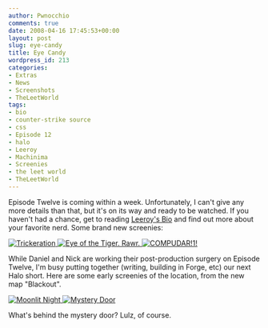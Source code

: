 ```yaml
---
author: Pwnocchio
comments: true
date: 2008-04-16 17:45:53+00:00
layout: post
slug: eye-candy
title: Eye Candy
wordpress_id: 213
categories:
- Extras
- News
- Screenshots
- TheLeetWorld
tags:
- bio
- counter-strike source
- css
- Episode 12
- halo
- Leeroy
- Machinima
- Screenies
- the leet world
- TheLeetWorld
---
```


Episode Twelve is coming within a week. Unfortunately, I can't give any more details than that, but it's on its way and ready to be watched. If you haven't had a chance, get to reading [Leeroy's Bio](http://www.smoothfewfilms.com/2008/04/14/leeroy-a-nerds-path/) and find out more about your favorite nerd.  Some brand new screenies:

[![Trickeration](http://www.smoothfewfilms.com/wp-content/uploads/2008/04/tlw112screenieb-128x72.jpg) ](http://www.smoothfewfilms.com/wp-content/uploads/2008/04/tlw112screenieb.jpg)[![Eye of the Tiger. Rawr.](http://www.smoothfewfilms.com/wp-content/uploads/2008/04/tlw112screeniec-128x72.jpg) ](http://www.smoothfewfilms.com/wp-content/uploads/2008/04/tlw112screeniec.jpg)[![COMPUDAR!1!](http://www.smoothfewfilms.com/wp-content/uploads/2008/04/tlw112screenied-128x72.jpg)](http://www.smoothfewfilms.com/wp-content/uploads/2008/04/tlw112screenied.jpg)

While Daniel and Nick are working their post-production surgery on Episode Twelve, I'm busy putting together (writing, building in Forge, etc) our next Halo short. Here are some early screenies of the location, from the new map "Blackout".

[![Moonlit Night](http://www.smoothfewfilms.com/wp-content/uploads/2008/04/haloshort1-128x72.jpg) ](http://www.smoothfewfilms.com/wp-content/uploads/2008/04/haloshort1.jpg)[![Mystery Door](http://www.smoothfewfilms.com/wp-content/uploads/2008/04/haloshort2-128x72.jpg)](http://www.smoothfewfilms.com/wp-content/uploads/2008/04/haloshort2.jpg)

What's behind the mystery door? Lulz, of course.
